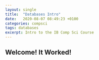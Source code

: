 ```yaml
---
layout: single
title:  "Databases Intro"
date:   2020-08-07 08:49:23 +0100
categories: compsci
tags: databases
excerpt: Intro to the IB Comp Sci Course 
---
```


## Welcome! It Worked!